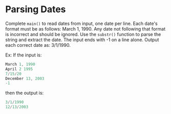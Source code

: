 # Parsing Dates

Complete `main()` to read dates from input, one date per line. Each date's format must be as follows: March 1, 1990. Any date not following that format is incorrect and should be ignored. Use the `substr()` function to parse the string and extract the date. The input ends with -1 on a line alone. Output each correct date as: 3/1/1990.

Ex: If the input is:

~~~cpp
March 1, 1990
April 2 1995
7/15/20
December 13, 2003
-1
~~~

then the output is:

~~~cpp
3/1/1990
12/13/2003
~~~
